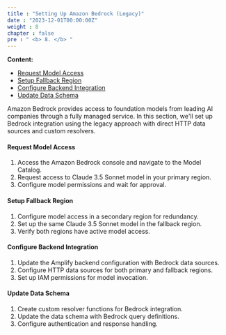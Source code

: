 ```yaml
---
title : "Setting Up Amazon Bedrock (Legacy)"
date : "2023-12-01T00:00:00Z"
weight : 8
chapter : false
pre : " <b> 8. </b> "
---
```


**Content:**
- [Request Model Access](8.1-request-model-access/)
- [Setup Fallback Region](8.2-setup-fallback-region/)
- [Configure Backend Integration](8.3-configure-backend-integration/)
- [Update Data Schema](8.4-update-data-schema/)

Amazon Bedrock provides access to foundation models from leading AI companies through a fully managed service. In this section, we'll set up Bedrock integration using the legacy approach with direct HTTP data sources and custom resolvers.

#### Request Model Access

1. Access the Amazon Bedrock console and navigate to the Model Catalog.
2. Request access to Claude 3.5 Sonnet model in your primary region.
3. Configure model permissions and wait for approval.

#### Setup Fallback Region

1. Configure model access in a secondary region for redundancy.
2. Set up the same Claude 3.5 Sonnet model in the fallback region.
3. Verify both regions have active model access.

#### Configure Backend Integration

1. Update the Amplify backend configuration with Bedrock data sources.
2. Configure HTTP data sources for both primary and fallback regions.
3. Set up IAM permissions for model invocation.

#### Update Data Schema

1. Create custom resolver functions for Bedrock integration.
2. Update the data schema with Bedrock query definitions.
3. Configure authentication and response handling.